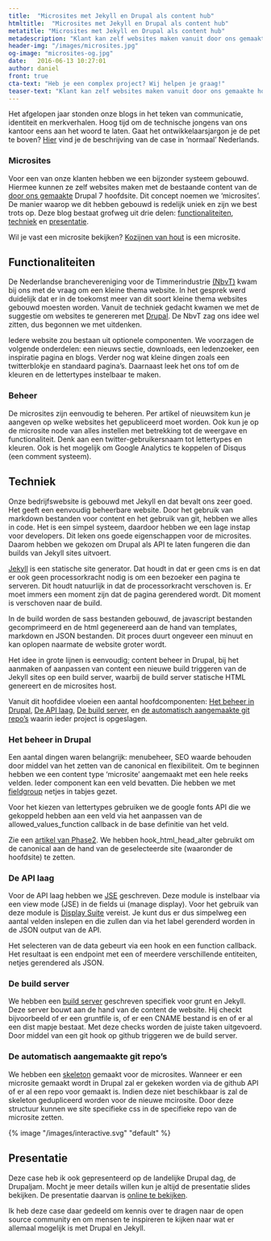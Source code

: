 ```yaml
---
title:  "Microsites met Jekyll en Drupal als content hub"
htmltitle:  "Microsites met Jekyll en Drupal als content hub"
metatitle: "Microsites met Jekyll en Drupal als content hub"
metadescription: "Klant kan zelf websites maken vanuit door ons gemaakte hoofdsite."
header-img: "/images/microsites.jpg"
og-image: "microsites-og.jpg"
date:   2016-06-13 10:27:01
author: daniel
front: true
cta-text: "Heb je een complex project? Wij helpen je graag!"
teaser-text: "Klant kan zelf websites maken vanuit door ons gemaakte hoofdsite. Oftewel: Microsites met Jekyll en Drupal als content hub."
---
```

Het afgelopen jaar stonden onze blogs in het teken van communicatie, identiteit en merkverhalen. Hoog tijd om de technische jongens van ons kantoor eens aan het woord te laten. Gaat het ontwikkelaarsjargon je de pet te boven? [Hier](/cases/nbvt/) vind je de beschrijving van de case in ‘normaal’ Nederlands.

### Microsites

Voor een van onze klanten hebben we een bijzonder systeem gebouwd. Hiermee kunnen ze zelf websites maken met de bestaande content van de <a href="/cases/nbvt">door ons gemaakte</a> Drupal 7 hoofdsite. Dit concept noemen we ‘microsites’. De manier waarop we dit hebben gebouwd is redelijk uniek en zijn we best trots op. Deze blog bestaat grofweg uit drie delen: [functionaliteiten](#functionaliteiten), [techniek](#techniek) en [presentatie](#presentatie).

Wil je vast een microsite bekijken? [Kozijnen van hout](http://kozijnenvanhout.nl/voordelen/) is een microsite.

## Functionaliteiten

De Nederlandse branchevereniging voor de Timmerindustrie [(NbvT)](https://nbvt.nl) kwam bij ons met de vraag om een kleine thema website. In het gesprek werd duidelijk dat er in de toekomst meer van dit soort kleine thema websites gebouwd moesten worden. Vanuit de techniek gedacht kwamen we met de suggestie om websites te genereren met <a href="/drupal">Drupal</a>. De NbvT zag ons idee wel zitten, dus begonnen we met uitdenken.

Iedere website zou bestaan uit optionele componenten. We voorzagen de volgende onderdelen: een nieuws sectie, downloads, een ledenzoeker, een inspiratie pagina en blogs. Verder nog wat kleine dingen zoals een twitterblokje en standaard pagina’s. Daarnaast leek het ons tof om de kleuren en de lettertypes instelbaar te maken.

### Beheer

De microsites zijn eenvoudig te beheren. Per artikel of nieuwsitem kun je aangeven op welke websites het gepubliceerd moet worden. Ook kun je op de microsite node van alles instellen met betrekking tot de weergave en functionaliteit. Denk aan een twitter-gebruikersnaam tot lettertypes en kleuren. Ook is het mogelijk om Google Analytics te koppelen of Disqus (een comment systeem).

## Techniek

Onze bedrijfswebsite is gebouwd met Jekyll en dat bevalt ons zeer goed. Het geeft een eenvoudig beheerbare website. Door het gebruik van markdown bestanden voor content en het gebruik van git, hebben we alles in code. Het is een simpel systeem, daardoor hebben we een lage instap voor developers. Dit leken ons goede eigenschappen voor de microsites. Daarom hebben we gekozen om Drupal als API te laten fungeren die dan builds van Jekyll sites uitvoert.

[Jekyll](http://jekyllrb.com/) is een statische site generator. Dat houdt in dat er geen cms is en dat er ook geen processorkracht nodig is om een bezoeker een pagina te serveren. Dit houdt natuurlijk in dat de processorkracht verschoven is. Er moet immers een moment zijn dat de pagina gerendered wordt. Dit moment is verschoven naar de build.

In de build worden de sass bestanden gebouwd, de javascript bestanden gecomprimeerd en de html gegenereerd aan de hand van templates, markdown en JSON bestanden. Dit proces duurt ongeveer een minuut en kan oplopen naarmate de website groter wordt.

Het idee in grote lijnen is eenvoudig; content beheer in Drupal, bij het aanmaken of aanpassen van content een nieuwe build triggeren van de Jekyll sites op een build server, waarbij de build server statische HTML genereert en de microsites host.

Vanuit dit hoofdidee vloeien een aantal hoofdcomponenten: [Het beheer in Drupal](#het-beheer-in-drupal), [De API laag](#de-api-laag), [De build server](#de-build-server), en [de automatisch aangemaakte git repo’s](#de-automatisch-aangemaakte-git-repos) waarin ieder project is opgeslagen.

### Het beheer in Drupal

Een aantal dingen waren belangrijk: menubeheer, SEO waarde behouden door middel van het zetten van de canonical en flexibiliteit.
Om te beginnen hebben we een content type ‘microsite’ aangemaakt met een hele reeks velden. Ieder component kan een veld bevatten. Die hebben we met [fieldgroup](https://www.drupal.org/project/field_group) netjes in tabjes gezet.

Voor het kiezen van lettertypes gebruiken we de google fonts API die we gekoppeld hebben aan een veld via het aanpassen van de allowed_values_function callback in de base definitie van het veld.

Zie een [artikel van Phase2](https://www.phase2technology.com/blog/setting-the-allowed-values-function-property-on-text-fields/).
We hebben hook_html_head_alter gebruikt om de canonical aan de hand van de geselecteerde site (waaronder de hoofdsite) te zetten.

### De API laag

Voor de API laag hebben we [JSE](https://www.drupal.org/sandbox/danielbeeke/2713857) geschreven. Deze module is instelbaar via een view mode (JSE) in de fields ui (manage display). Voor het gebruik van deze module is [Display Suite](https://www.drupal.org/project/ds) vereist. Je kunt dus er dus simpelweg een aantal velden inslepen en die zullen dan via het label gerenderd worden in de JSON output van de API.

Het selecteren van de data gebeurt via een hook en een function callback. Het resultaat is een endpoint met een of meerdere verschillende entiteiten, netjes gerendered als JSON.

### De build server

We hebben een [build server](https://github.com/studio-fonkel/jekyll-build) geschreven specifiek voor grunt en Jekyll. Deze server bouwt aan de hand van de content de website. Hij checkt bijvoorbeeld of er een gruntfile is, of er een CNAME bestand is en of er al een dist mapje bestaat. Met deze checks worden de juiste taken uitgevoerd. Door middel van een git hook op github triggeren we de build server.

### De automatisch aangemaakte git repo’s

We hebben een [skeleton](https://github.com/danielbeeke/nbvt-microsite-skeleton) gemaakt voor de microsites. Wanneer er een microsite gemaakt wordt in Drupal zal er gekeken worden via de github API of er al een repo voor gemaakt is. Indien deze niet beschikbaar is zal de skeleton gedupliceerd worden voor de nieuwe mcirosite. Door deze structuur kunnen we site specifieke css in de specifieke repo van de microsite zetten.

{% image "/images/interactive.svg" "default" %}

## Presentatie

Deze case heb ik ook gepresenteerd op de landelijke Drupal dag, de Drupaljam. Mocht je meer details willen kun je altijd de presentatie slides bekijken. De presentatie daarvan is [online te bekijken](http://www.danielbeeke.nl/drupal-to-multiple-jekyll).

Ik heb deze case daar gedeeld om kennis over te dragen naar de open source community en om mensen te inspireren te kijken naar wat er allemaal mogelijk is met Drupal en Jekyll.
